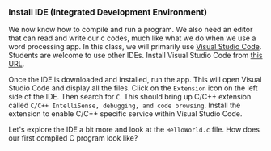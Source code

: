 ### Install IDE (Integrated Development Environment)
We now know how to compile and run a program. We also need an editor that can read and write our c codes, much like what we do when we use a word processing app. In this class, we will primarily use [Visual Studio Code](https://code.visualstudio.com/). Students are welcome to use other IDEs. Install Visual Studio Code from [this URL](https://code.visualstudio.com/Download).

Once the IDE is downloaded and installed, run the app. This will open Visual Studio Code and display all the files. Click on the `Extension` icon on the left side of the IDE. Then search for `C`. This should bring up C/C++ extension called `C/C++ IntelliSense, debugging, and code browsing`. Install the extension to enable C/C++ specific service within Visual Studio Code.

Let's explore the IDE a bit more and look at the `HelloWorld.c` file. How does our first compiled C program look like?